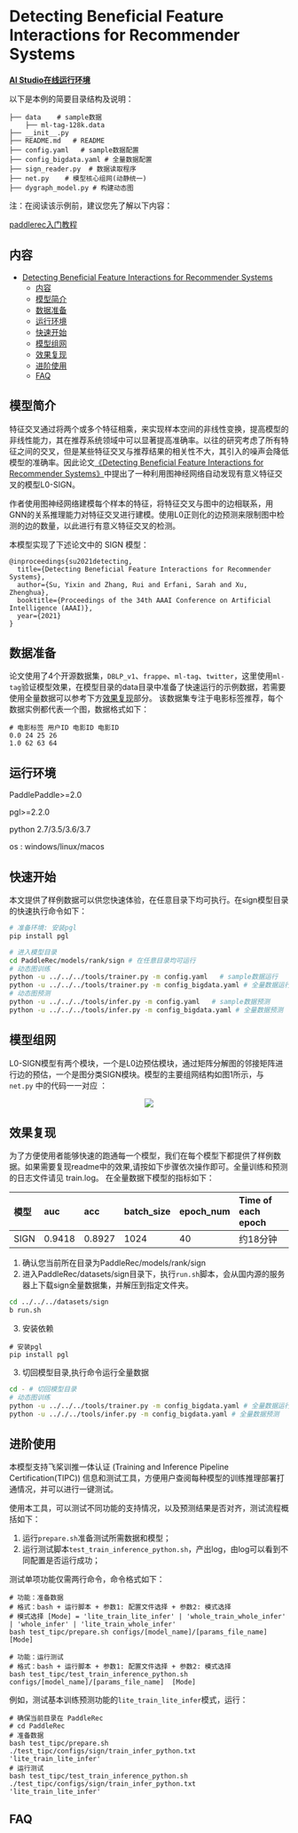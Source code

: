 # Detecting Beneficial Feature Interactions for Recommender Systems

**[AI Studio在线运行环境](https://aistudio.baidu.com/aistudio/projectdetail/3869111)**

 以下是本例的简要目录结构及说明：

```shell
├── data    # sample数据
    ├── ml-tag-128k.data
├── __init__.py 
├── README.md   # README
├── config.yaml   # sample数据配置
├── config_bigdata.yaml # 全量数据配置
├── sign_reader.py  # 数据读取程序
├── net.py    # 模型核心组网(动静统一)
├── dygraph_model.py # 构建动态图
```

注：在阅读该示例前，建议您先了解以下内容：

[paddlerec入门教程](https://github.com/PaddlePaddle/PaddleRec/blob/master/README.md)

## 内容

- [Detecting Beneficial Feature Interactions for Recommender Systems](#detecting-beneficial-feature-interactions-for-recommender-systems)
  - [内容](#内容)
  - [模型简介](#模型简介)
  - [数据准备](#数据准备)
  - [运行环境](#运行环境)
  - [快速开始](#快速开始)
  - [模型组网](#模型组网)
  - [效果复现](#效果复现)
  - [进阶使用](#进阶使用)
  - [FAQ](#faq)

## 模型简介

特征交叉通过将两个或多个特征相乘，来实现样本空间的非线性变换，提高模型的非线性能力，其在推荐系统领域中可以显著提高准确率。以往的研究考虑了所有特征之间的交叉，但是某些特征交叉与推荐结果的相关性不大，其引入的噪声会降低模型的准确率。因此论文[《Detecting Beneficial Feature Interactions for Recommender Systems》]( https://arxiv.org/pdf/2008.00404v6.pdf )中提出了一种利用图神经网络自动发现有意义特征交叉的模型L0-SIGN。

作者使用图神经网络建模每个样本的特征，将特征交叉与图中的边相联系，用GNN的关系推理能力对特征交叉进行建模。使用L0正则化的边预测来限制图中检测的边的数量，以此进行有意义特征交叉的检测。

本模型实现了下述论文中的 SIGN 模型：

```
@inproceedings{su2021detecting,
  title={Detecting Beneficial Feature Interactions for Recommender Systems},
  author={Su, Yixin and Zhang, Rui and Erfani, Sarah and Xu, Zhenghua},
  booktitle={Proceedings of the 34th AAAI Conference on Artificial Intelligence (AAAI)},
  year={2021}
}
```

## 数据准备

论文使用了4个开源数据集，`DBLP_v1`、`frappe`、`ml-tag`、`twitter`，这里使用`ml-tag`验证模型效果，在模型目录的data目录中准备了快速运行的示例数据，若需要使用全量数据可以参考下方[效果复现](#效果复现)部分。
该数据集专注于电影标签推荐，每个数据实例都代表一个图，数据格式如下：

```shell
# 电影标签 用户ID 电影ID 电影ID
0.0 24 25 26
1.0 62 63 64
```

## 运行环境

PaddlePaddle>=2.0

pgl>=2.2.0

python 2.7/3.5/3.6/3.7

os : windows/linux/macos

## 快速开始

本文提供了样例数据可以供您快速体验，在任意目录下均可执行。在sign模型目录的快速执行命令如下：

```bash
# 准备环境: 安装pgl
pip install pgl

# 进入模型目录
cd PaddleRec/models/rank/sign # 在任意目录均可运行
# 动态图训练
python -u ../../../tools/trainer.py -m config.yaml   # sample数据运行
python -u ../../../tools/trainer.py -m config_bigdata.yaml # 全量数据运行
# 动态图预测
python -u ../../../tools/infer.py -m config.yaml   # sample数据预测
python -u ../../../tools/infer.py -m config_bigdata.yaml # 全量数据预测
```

## 模型组网

L0-SIGN模型有两个模块，一个是L0边预估模块，通过矩阵分解图的邻接矩阵进行边的预估，一个是图分类SIGN模块。模型的主要组网结构如图1所示，与 `net.py` 中的代码一一对应 ：

<p align="center">
<img align="center" src="https://picgo-1256052225.cos.ap-guangzhou.myqcloud.com/img/202201241713641.png">
<p>

## 效果复现

为了方便使用者能够快速的跑通每一个模型，我们在每个模型下都提供了样例数据。如果需要复现readme中的效果,请按如下步骤依次操作即可。全量训练和预测的日志文件请见 train.log。
在全量数据下模型的指标如下：

| 模型 | auc   | acc   | batch_size | epoch_num | Time of each epoch |
| :------| :------ | :------ | :------| :------ | :------ |
| SIGN | 0.9418 | 0.8927 | 1024 | 40 | 约18分钟 |

1. 确认您当前所在目录为PaddleRec/models/rank/sign
2. 进入PaddleRec/datasets/sign目录下，执行`run.sh`脚本，会从国内源的服务器上下载sign全量数据集，并解压到指定文件夹。

``` bash
cd ../../../datasets/sign
b run.sh
```

3. 安装依赖

```shell
# 安装pgl
pip install pgl
```

3. 切回模型目录,执行命令运行全量数据

```bash
cd - # 切回模型目录
# 动态图训练
python -u ../../../tools/trainer.py -m config_bigdata.yaml # 全量数据运行
python -u .././../tools/infer.py -m config_bigdata.yaml # 全量数据预测
```

## 进阶使用

本模型支持飞桨训推一体认证 (Training and Inference Pipeline Certification(TIPC)) 信息和测试工具，方便用户查阅每种模型的训练推理部署打通情况，并可以进行一键测试。

使用本工具，可以测试不同功能的支持情况，以及预测结果是否对齐，测试流程概括如下：

1. 运行`prepare.sh`准备测试所需数据和模型；
2. 运行测试脚本`test_train_inference_python.sh`，产出log，由log可以看到不同配置是否运行成功；

测试单项功能仅需两行命令，命令格式如下：

```shell
# 功能：准备数据
# 格式：bash + 运行脚本 + 参数1: 配置文件选择 + 参数2: 模式选择
# 模式选择 [Mode] = 'lite_train_lite_infer' | 'whole_train_whole_infer' | 'whole_infer' | 'lite_train_whole_infer'
bash test_tipc/prepare.sh configs/[model_name]/[params_file_name] [Mode]

# 功能：运行测试
# 格式：bash + 运行脚本 + 参数1: 配置文件选择 + 参数2: 模式选择
bash test_tipc/test_train_inference_python.sh configs/[model_name]/[params_file_name]  [Mode]
```

例如，测试基本训练预测功能的`lite_train_lite_infer`模式，运行：

```shell
# 确保当前目录在 PaddleRec
# cd PaddleRec
# 准备数据
bash test_tipc/prepare.sh ./test_tipc/configs/sign/train_infer_python.txt 'lite_train_lite_infer'
# 运行测试
bash test_tipc/test_train_inference_python.sh ./test_tipc/configs/sign/train_infer_python.txt 'lite_train_lite_infer'
```

## FAQ
